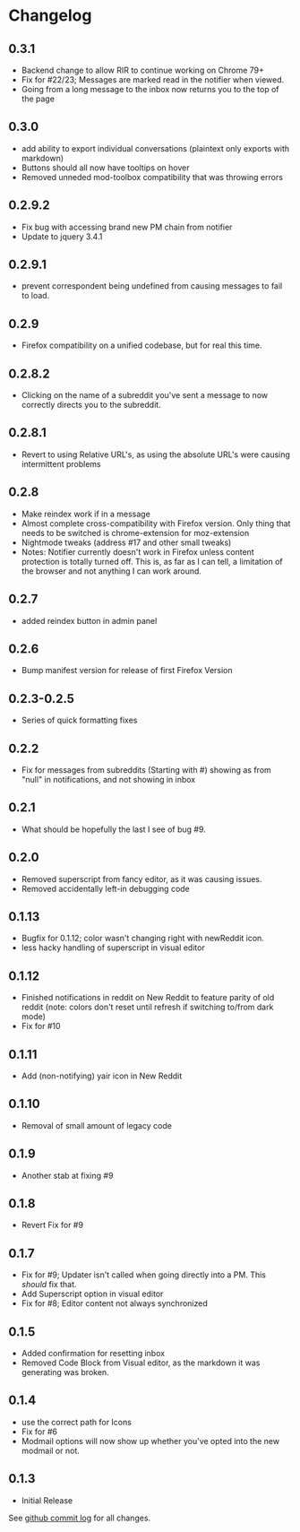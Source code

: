 # Changelog

## 0.3.1
* Backend change to allow RIR to continue working on Chrome 79+
* Fix for #22/23; Messages are marked read in the notifier when viewed.
* Going from a long message to the inbox now returns you to the top of the page

## 0.3.0
* add ability to export individual conversations (plaintext only exports with markdown)
* Buttons should all now have tooltips on hover
* Removed unneded mod-toolbox compatibility that was throwing errors

## 0.2.9.2
* Fix bug with accessing brand new PM chain from notifier
* Update to jquery 3.4.1 

## 0.2.9.1
* prevent correspondent being undefined from causing messages to fail to load.

## 0.2.9
* Firefox compatibility on a unified codebase, but for real this time.

## 0.2.8.2
* Clicking on the name of a subreddit you've sent a message to now correctly directs you to the subreddit.

## 0.2.8.1
* Revert to using Relative URL's, as using the absolute URL's were causing intermittent problems

## 0.2.8
* Make reindex work if in a message
* Almost complete cross-compatibility with Firefox version. Only thing that needs to be switched is chrome-extension for moz-extension
* Nightmode tweaks (address #17 and other small tweaks)
* Notes: Notifier currently doesn't work in Firefox unless content protection is totally turned off. This is, as far as I can tell, a limitation of the browser and not anything I can work around.

## 0.2.7
* added reindex button in admin panel

## 0.2.6
* Bump manifest version for release of first Firefox Version

## 0.2.3-0.2.5
* Series of quick formatting fixes

## 0.2.2
* Fix for messages from subreddits (Starting with #) showing as from "null" in notifications, and not showing in inbox

## 0.2.1
* What should be hopefully the last I see of bug #9.

## 0.2.0
* Removed superscript from fancy editor, as it was causing issues.
* Removed accidentally left-in debugging code

## 0.1.13
* Bugfix for 0.1.12; color wasn't changing right with newReddit icon.
* less hacky handling of superscript in visual editor

## 0.1.12
* Finished notifications in reddit on New Reddit to feature parity of old reddit (note: colors don't reset until refresh if switching to/from dark mode)
* Fix for #10

## 0.1.11
* Add (non-notifying) yair icon in New Reddit

## 0.1.10
* Removal of small amount of legacy code

## 0.1.9
* Another stab at fixing #9

## 0.1.8
* Revert Fix for #9

## 0.1.7
* Fix for #9; Updater isn't called when going directly into a PM. This  *should* fix that.
* Add Superscript option in visual editor
* Fix for #8; Editor content not always synchronized

## 0.1.5
* Added confirmation for resetting inbox
* Removed Code Block from Visual editor, as the markdown it was generating was broken.

## 0.1.4
* use the correct path for Icons
* Fix for #6
* Modmail options will now show up whether you've opted into the new modmail or not.

## 0.1.3
* Initial Release

See [github commit log](https://github.com/adhesivecheese/YAIR/commits/master) for all changes.